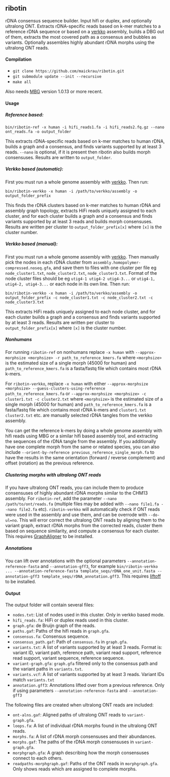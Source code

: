 ## ribotin

rDNA consensus sequence builder. Input hifi or duplex, and optionally ultralong ONT. Extracts rDNA-specific reads based on k-mer matches to a reference rDNA sequence or based on a [verkko](https://github.com/marbl/verkko) assembly, builds a DBG out of them, extracts the most covered path as a consensus and bubbles as variants. Optionally assembles highly abundant rDNA morphs using the ultralong ONT reads.

#### Compilation

- `git clone https://github.com/maickrau/ribotin.git`
- `git submodule update --init --recursive`
- `make all`

Also needs [MBG](https://github.com/maickrau/MBG) version 1.0.13 or more recent.

#### Usage

##### Reference based:

```
bin/ribotin-ref -x human -i hifi_reads1.fa -i hifi_reads2.fq.gz --nano ont_reads.fa -o output_folder
```

This extracts rDNA-specific reads based on k-mer matches to human rDNA, builds a graph and a consensus, and finds variants supported by at least 3 reads. `--nano` is optional, if it is present then ribotin also builds morph consensuses. Results are written to `output_folder`.

##### Verkko based (automatic):

First you must run a whole genome assembly with [verkko](https://github.com/marbl/verkko). Then run:

```
bin/ribotin-verkko -x human -i /path/to/verkko/assembly -o output_folder_prefix
```

This finds the rDNA clusters based on k-mer matches to human rDNA and assembly graph topology, extracts HiFi reads uniquely assigned to each cluster, and for each cluster builds a graph and a consensus and finds variants supported by at least 3 reads and builds morph consensuses. Results are written per cluster to `output_folder_prefix[x]` where `[x]` is the cluster number.

##### Verkko based (manual):

First you must run a whole genome assembly with [verkko](https://github.com/marbl/verkko). Then manually pick the nodes in each rDNA cluster from `assembly.homopolymer-compressed.noseq.gfa`, and save them to files with one cluster per file eg `node_cluster1.txt`, `node_cluster2.txt`, `node_cluster3.txt`. Format of the node cluster files should be eg `utig4-1 utig4-2 utig4-3...` or `utig4-1, utig4-2, utig4-3...` or each node in its own line. Then run:

```
bin/ribotin-verkko -x human -i /path/to/verkko/assembly -o output_folder_prefix -c node_cluster1.txt -c node_cluster2.txt -c node_cluster3.txt
```

This extracts HiFi reads uniquely assigned to each node cluster, and for each cluster builds a graph and a consensus and finds variants supported by at least 3 reads. Results are written per cluster to `output_folder_prefix[x]` where `[x]` is the cluster number. 

##### Nonhumans

For running `ribotin-ref` on nonhumans replace `-x human` with `--approx-morphsize <morphsize> -r path_to_reference_kmers.fa` where `<morphsize>` is the estimated size of a single morph (45000 for human) and `path_to_reference_kmers.fa` is a fasta/fastq file which contains most rDNA k-mers.

For `ribotin-verkko`, replace `-x human` with either `--approx-morphsize <morphsize> --guess-clusters-using-reference path_to_reference_kmers.fa` or `--approx-morphsize <morphsize> -c cluster1.txt -c cluster2.txt` where `<morphsize>` is the estimated size of a single morph (45000 for human) and `path_to_reference_kmers.fa` is a fasta/fastq file which contains most rDNA k-mers and `cluster1.txt cluster2.txt` etc. are manually selected rDNA tangles from the verkko assembly.

You can get the reference k-mers by doing a whole genome assembly with hifi reads using MBG or a similar hifi based assembly tool, and extracting the sequences of the rDNA tangle from the assembly. If you additionally have one complete morph from the same or related species, you can also include `--orient-by-reference previous_reference_single_morph.fa` to have the results in the same orientation (forward / reverse complement) and offset (rotation) as the previous reference.

##### Clustering morphs with ultralong ONT reads

If you have ultralong ONT reads, you can include them to produce consensuses of highly abundant rDNA morphs similar to the CHM13 assembly. For `ribotin-ref`, add the parameter `--nano /path/to/ont/reads.fa` (multiple files may be added with `--nano file1.fa --nano file2.fa` etc). `ribotin-verkko` will automatically check if ONT reads were used in the assembly and use them, and can be overrode with `--do-ul=no`. This will error correct the ultralong ONT reads by aligning them to the variant graph, extract rDNA morphs from the corrected reads, cluster them based on sequence similarity, and compute a consensus for each cluster. This requires [GraphAligner](https://github.com/maickrau/GraphAligner) to be installed.

##### Annotations

You can lift over annotations with the optional parameters `--annotation-reference-fasta` and `--annotation-gff3`, for example `bin/ribotin-verkko ... --annotation-reference-fasta template_seqs/rDNA_one_unit.fasta --annotation-gff3 template_seqs/rDNA_annotation.gff3`. This requires [liftoff](https://github.com/agshumate/Liftoff) to be installed.

#### Output

The output folder will contain several files:

- `nodes.txt`: List of nodes used in this cluster. Only in verkko based mode.
- `hifi_reads.fa`: HiFi or duplex reads used in this cluster.
- `graph.gfa`: de Bruijn graph of the reads.
- `paths.gaf`: Paths of the hifi reads in `graph.gfa`.
- `consensus.fa`: Consensus sequence.
- `consensus_path.gaf`: Path of `consensus.fa` in `graph.gfa`.
- `variants.txt`: A list of variants supported by at least 3 reads. Format is: variant ID, variant path, reference path, variant read support, reference read support, variant sequence, reference sequence.
- `variant-graph.gfa`: `graph.gfa` filtered only to the consensus path and the variant paths in `variants.txt`.
- `variants.vcf`: A list of variants supported by at least 3 reads. Variant IDs match `variants.txt`
- `annotation.gff3`: Annotations lifted over from a previous reference. Only if using parameters `--annotation-reference-fasta` and `--annotation-gff3`

The following files are created when ultralong ONT reads are included:

- `ont-alns.gaf`: Aligned paths of ultralong ONT reads to `variant-graph.gfa`.
- `loops.fa`: A list of individual rDNA morphs found in the ultralong ONT reads.
- `morphs.fa`: A list of rDNA morph consensuses and their abundances.
- `morphs.gaf`: The paths of the rDNA morph consensuses in `variant-graph.gfa`.
- `morphgraph.gfa`: A graph describing how the morph consensuses connect to each others.
- `readpaths-morphgraph.gaf`: Paths of the ONT reads in `morphgraph.gfa`. Only shows reads which are assigned to complete morphs.
